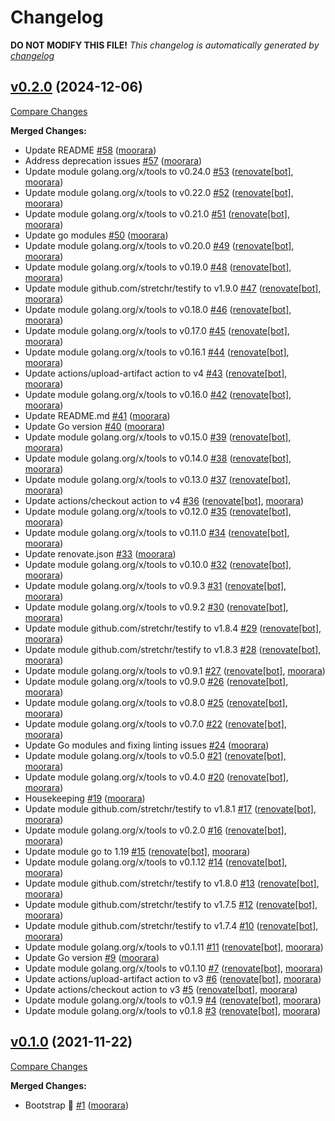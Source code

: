 # Changelog

**DO NOT MODIFY THIS FILE!**
*This changelog is automatically generated by [changelog](https://github.com/gardenbed/changelog)*


## [v0.2.0](https://github.com/gardenbed/go-parser/tree/v0.2.0) (2024-12-06)

[Compare Changes](https://github.com/gardenbed/go-parser/compare/v0.1.0...v0.2.0)

**Merged Changes:**

  - Update README [#58](https://github.com/gardenbed/go-parser/pull/58) ([moorara](https://github.com/moorara))
  - Address deprecation issues [#57](https://github.com/gardenbed/go-parser/pull/57) ([moorara](https://github.com/moorara))
  - Update module golang.org/x/tools to v0.24.0 [#53](https://github.com/gardenbed/go-parser/pull/53) ([renovate[bot]](https://github.com/apps/renovate), [moorara](https://github.com/moorara))
  - Update module golang.org/x/tools to v0.22.0 [#52](https://github.com/gardenbed/go-parser/pull/52) ([renovate[bot]](https://github.com/apps/renovate), [moorara](https://github.com/moorara))
  - Update module golang.org/x/tools to v0.21.0 [#51](https://github.com/gardenbed/go-parser/pull/51) ([renovate[bot]](https://github.com/apps/renovate), [moorara](https://github.com/moorara))
  - Update go modules [#50](https://github.com/gardenbed/go-parser/pull/50) ([moorara](https://github.com/moorara))
  - Update module golang.org/x/tools to v0.20.0 [#49](https://github.com/gardenbed/go-parser/pull/49) ([renovate[bot]](https://github.com/apps/renovate), [moorara](https://github.com/moorara))
  - Update module golang.org/x/tools to v0.19.0 [#48](https://github.com/gardenbed/go-parser/pull/48) ([renovate[bot]](https://github.com/apps/renovate), [moorara](https://github.com/moorara))
  - Update module github.com/stretchr/testify to v1.9.0 [#47](https://github.com/gardenbed/go-parser/pull/47) ([renovate[bot]](https://github.com/apps/renovate), [moorara](https://github.com/moorara))
  - Update module golang.org/x/tools to v0.18.0 [#46](https://github.com/gardenbed/go-parser/pull/46) ([renovate[bot]](https://github.com/apps/renovate), [moorara](https://github.com/moorara))
  - Update module golang.org/x/tools to v0.17.0 [#45](https://github.com/gardenbed/go-parser/pull/45) ([renovate[bot]](https://github.com/apps/renovate), [moorara](https://github.com/moorara))
  - Update module golang.org/x/tools to v0.16.1 [#44](https://github.com/gardenbed/go-parser/pull/44) ([renovate[bot]](https://github.com/apps/renovate), [moorara](https://github.com/moorara))
  - Update actions/upload-artifact action to v4 [#43](https://github.com/gardenbed/go-parser/pull/43) ([renovate[bot]](https://github.com/apps/renovate), [moorara](https://github.com/moorara))
  - Update module golang.org/x/tools to v0.16.0 [#42](https://github.com/gardenbed/go-parser/pull/42) ([renovate[bot]](https://github.com/apps/renovate), [moorara](https://github.com/moorara))
  - Update README.md [#41](https://github.com/gardenbed/go-parser/pull/41) ([moorara](https://github.com/moorara))
  - Update Go version [#40](https://github.com/gardenbed/go-parser/pull/40) ([moorara](https://github.com/moorara))
  - Update module golang.org/x/tools to v0.15.0 [#39](https://github.com/gardenbed/go-parser/pull/39) ([renovate[bot]](https://github.com/apps/renovate), [moorara](https://github.com/moorara))
  - Update module golang.org/x/tools to v0.14.0 [#38](https://github.com/gardenbed/go-parser/pull/38) ([renovate[bot]](https://github.com/apps/renovate), [moorara](https://github.com/moorara))
  - Update module golang.org/x/tools to v0.13.0 [#37](https://github.com/gardenbed/go-parser/pull/37) ([renovate[bot]](https://github.com/apps/renovate), [moorara](https://github.com/moorara))
  - Update actions/checkout action to v4 [#36](https://github.com/gardenbed/go-parser/pull/36) ([renovate[bot]](https://github.com/apps/renovate), [moorara](https://github.com/moorara))
  - Update module golang.org/x/tools to v0.12.0 [#35](https://github.com/gardenbed/go-parser/pull/35) ([renovate[bot]](https://github.com/apps/renovate), [moorara](https://github.com/moorara))
  - Update module golang.org/x/tools to v0.11.0 [#34](https://github.com/gardenbed/go-parser/pull/34) ([renovate[bot]](https://github.com/apps/renovate), [moorara](https://github.com/moorara))
  - Update renovate.json [#33](https://github.com/gardenbed/go-parser/pull/33) ([moorara](https://github.com/moorara))
  - Update module golang.org/x/tools to v0.10.0 [#32](https://github.com/gardenbed/go-parser/pull/32) ([renovate[bot]](https://github.com/apps/renovate), [moorara](https://github.com/moorara))
  - Update module golang.org/x/tools to v0.9.3 [#31](https://github.com/gardenbed/go-parser/pull/31) ([renovate[bot]](https://github.com/apps/renovate), [moorara](https://github.com/moorara))
  - Update module golang.org/x/tools to v0.9.2 [#30](https://github.com/gardenbed/go-parser/pull/30) ([renovate[bot]](https://github.com/apps/renovate), [moorara](https://github.com/moorara))
  - Update module github.com/stretchr/testify to v1.8.4 [#29](https://github.com/gardenbed/go-parser/pull/29) ([renovate[bot]](https://github.com/apps/renovate), [moorara](https://github.com/moorara))
  - Update module github.com/stretchr/testify to v1.8.3 [#28](https://github.com/gardenbed/go-parser/pull/28) ([renovate[bot]](https://github.com/apps/renovate), [moorara](https://github.com/moorara))
  - Update module golang.org/x/tools to v0.9.1 [#27](https://github.com/gardenbed/go-parser/pull/27) ([renovate[bot]](https://github.com/apps/renovate), [moorara](https://github.com/moorara))
  - Update module golang.org/x/tools to v0.9.0 [#26](https://github.com/gardenbed/go-parser/pull/26) ([renovate[bot]](https://github.com/apps/renovate), [moorara](https://github.com/moorara))
  - Update module golang.org/x/tools to v0.8.0 [#25](https://github.com/gardenbed/go-parser/pull/25) ([renovate[bot]](https://github.com/apps/renovate), [moorara](https://github.com/moorara))
  - Update module golang.org/x/tools to v0.7.0 [#22](https://github.com/gardenbed/go-parser/pull/22) ([renovate[bot]](https://github.com/apps/renovate), [moorara](https://github.com/moorara))
  - Update Go modules and fixing linting issues [#24](https://github.com/gardenbed/go-parser/pull/24) ([moorara](https://github.com/moorara))
  - Update module golang.org/x/tools to v0.5.0 [#21](https://github.com/gardenbed/go-parser/pull/21) ([renovate[bot]](https://github.com/apps/renovate), [moorara](https://github.com/moorara))
  - Update module golang.org/x/tools to v0.4.0 [#20](https://github.com/gardenbed/go-parser/pull/20) ([renovate[bot]](https://github.com/apps/renovate), [moorara](https://github.com/moorara))
  - Housekeeping [#19](https://github.com/gardenbed/go-parser/pull/19) ([moorara](https://github.com/moorara))
  - Update module github.com/stretchr/testify to v1.8.1 [#17](https://github.com/gardenbed/go-parser/pull/17) ([renovate[bot]](https://github.com/apps/renovate), [moorara](https://github.com/moorara))
  - Update module golang.org/x/tools to v0.2.0 [#16](https://github.com/gardenbed/go-parser/pull/16) ([renovate[bot]](https://github.com/apps/renovate), [moorara](https://github.com/moorara))
  - Update module go to 1.19 [#15](https://github.com/gardenbed/go-parser/pull/15) ([renovate[bot]](https://github.com/apps/renovate), [moorara](https://github.com/moorara))
  - Update module golang.org/x/tools to v0.1.12 [#14](https://github.com/gardenbed/go-parser/pull/14) ([renovate[bot]](https://github.com/apps/renovate), [moorara](https://github.com/moorara))
  - Update module github.com/stretchr/testify to v1.8.0 [#13](https://github.com/gardenbed/go-parser/pull/13) ([renovate[bot]](https://github.com/apps/renovate), [moorara](https://github.com/moorara))
  - Update module github.com/stretchr/testify to v1.7.5 [#12](https://github.com/gardenbed/go-parser/pull/12) ([renovate[bot]](https://github.com/apps/renovate), [moorara](https://github.com/moorara))
  - Update module github.com/stretchr/testify to v1.7.4 [#10](https://github.com/gardenbed/go-parser/pull/10) ([renovate[bot]](https://github.com/apps/renovate), [moorara](https://github.com/moorara))
  - Update module golang.org/x/tools to v0.1.11 [#11](https://github.com/gardenbed/go-parser/pull/11) ([renovate[bot]](https://github.com/apps/renovate), [moorara](https://github.com/moorara))
  - Update Go version [#9](https://github.com/gardenbed/go-parser/pull/9) ([moorara](https://github.com/moorara))
  - Update module golang.org/x/tools to v0.1.10 [#7](https://github.com/gardenbed/go-parser/pull/7) ([renovate[bot]](https://github.com/apps/renovate), [moorara](https://github.com/moorara))
  - Update actions/upload-artifact action to v3 [#6](https://github.com/gardenbed/go-parser/pull/6) ([renovate[bot]](https://github.com/apps/renovate), [moorara](https://github.com/moorara))
  - Update actions/checkout action to v3 [#5](https://github.com/gardenbed/go-parser/pull/5) ([renovate[bot]](https://github.com/apps/renovate), [moorara](https://github.com/moorara))
  - Update module golang.org/x/tools to v0.1.9 [#4](https://github.com/gardenbed/go-parser/pull/4) ([renovate[bot]](https://github.com/apps/renovate), [moorara](https://github.com/moorara))
  - Update module golang.org/x/tools to v0.1.8 [#3](https://github.com/gardenbed/go-parser/pull/3) ([renovate[bot]](https://github.com/apps/renovate), [moorara](https://github.com/moorara))


## [v0.1.0](https://github.com/gardenbed/go-parser/tree/v0.1.0) (2021-11-22)

[Compare Changes](https://github.com/gardenbed/go-parser/compare/51aad09db967b18cc3351f683fc252c9837a9a1a...v0.1.0)

**Merged Changes:**

  - Bootstrap 🚀 [#1](https://github.com/gardenbed/go-parser/pull/1) ([moorara](https://github.com/moorara))


